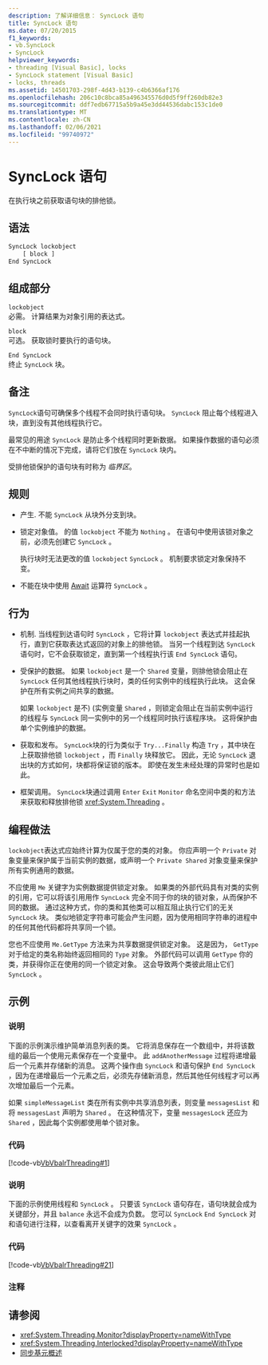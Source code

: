 ```yaml
---
description: 了解详细信息： SyncLock 语句
title: SyncLock 语句
ms.date: 07/20/2015
f1_keywords:
- vb.SyncLock
- SyncLock
helpviewer_keywords:
- threading [Visual Basic], locks
- SyncLock statement [Visual Basic]
- locks, threads
ms.assetid: 14501703-298f-4d43-b139-c4b6366af176
ms.openlocfilehash: 206c10c8bca85a496345576d0d5f9ff260db82e3
ms.sourcegitcommit: ddf7edb67715a5b9a45e3dd44536dabc153c1de0
ms.translationtype: MT
ms.contentlocale: zh-CN
ms.lasthandoff: 02/06/2021
ms.locfileid: "99740972"
---
```

# <a name="synclock-statement"></a>SyncLock 语句

在执行块之前获取语句块的排他锁。  
  
## <a name="syntax"></a>语法  
  
```vb  
SyncLock lockobject  
    [ block ]  
End SyncLock  
```  
  
## <a name="parts"></a>组成部分  

 `lockobject`  
 必需。 计算结果为对象引用的表达式。  
  
 `block`  
 可选。 获取锁时要执行的语句块。  
  
 `End SyncLock`  
 终止 `SyncLock` 块。  
  
## <a name="remarks"></a>备注  

 `SyncLock`语句可确保多个线程不会同时执行语句块。 `SyncLock` 阻止每个线程进入块，直到没有其他线程执行它。  
  
 最常见的用途 `SyncLock` 是防止多个线程同时更新数据。 如果操作数据的语句必须在不中断的情况下完成，请将它们放在 `SyncLock` 块内。  
  
 受排他锁保护的语句块有时称为 *临界区*。  
  
## <a name="rules"></a>规则  
  
- 产生. 不能 `SyncLock` 从块外分支到块。  
  
- 锁定对象值。 的值 `lockobject` 不能为 `Nothing` 。 在语句中使用该锁对象之前，必须先创建它 `SyncLock` 。  
  
     执行块时无法更改的值 `lockobject` `SyncLock` 。 机制要求锁定对象保持不变。  
  
- 不能在块中使用 [Await](../operators/await-operator.md) 运算符 `SyncLock` 。  
  
## <a name="behavior"></a>行为  
  
- 机制. 当线程到达语句时 `SyncLock` ，它将计算 `lockobject` 表达式并挂起执行，直到它获取表达式返回的对象上的排他锁。 当另一个线程到达 `SyncLock` 语句时，它不会获取锁定，直到第一个线程执行该 `End SyncLock` 语句。  
  
- 受保护的数据。 如果 `lockobject` 是一个 `Shared` 变量，则排他锁会阻止在 `SyncLock` 任何其他线程执行块时，类的任何实例中的线程执行此块。 这会保护在所有实例之间共享的数据。  
  
     如果 `lockobject` 是不)  (实例变量 `Shared` ，则锁定会阻止在当前实例中运行的线程与 `SyncLock` 同一实例中的另一个线程同时执行该程序块。 这将保护由单个实例维护的数据。  
  
- 获取和发布。 `SyncLock`块的行为类似于 `Try...Finally` 构造 `Try` ，其中块在上获取排他锁 `lockobject` ，而 `Finally` 块释放它。 因此，无论 `SyncLock` 退出块的方式如何，块都将保证锁的版本。 即使在发生未经处理的异常时也是如此。  
  
- 框架调用。 `SyncLock`块通过调用 `Enter` `Exit` `Monitor` 命名空间中类的和方法来获取和释放排他锁 <xref:System.Threading> 。  
  
## <a name="programming-practices"></a>编程做法  

 `lockobject`表达式应始终计算为仅属于您的类的对象。 你应声明一个 `Private` 对象变量来保护属于当前实例的数据，或声明一个 `Private Shared` 对象变量来保护所有实例通用的数据。  
  
 不应使用 `Me` 关键字为实例数据提供锁定对象。 如果类的外部代码具有对类的实例的引用，它可以将该引用用作 `SyncLock` 完全不同于你的块的锁对象，从而保护不同的数据。 通过这种方式，你的类和其他类可以相互阻止执行它们的无关 `SyncLock` 块。 类似地锁定字符串可能会产生问题，因为使用相同字符串的进程中的任何其他代码都将共享同一个锁。  
  
 您也不应使用 `Me.GetType` 方法来为共享数据提供锁定对象。 这是因为， `GetType` 对于给定的类名称始终返回相同的 `Type` 对象。 外部代码可以调用 `GetType` 你的类，并获得你正在使用的同一个锁定对象。 这会导致两个类彼此阻止它们 `SyncLock` 。  
  
## <a name="examples"></a>示例  
  
### <a name="description"></a>说明  

 下面的示例演示维护简单消息列表的类。 它将消息保存在一个数组中，并将该数组的最后一个使用元素保存在一个变量中。 此 `addAnotherMessage` 过程将递增最后一个元素并存储新的消息。 这两个操作由 `SyncLock` 和语句保护 `End SyncLock` ，因为在递增最后一个元素之后，必须先存储新消息，然后其他任何线程才可以再次增加最后一个元素。  
  
 如果 `simpleMessageList` 类在所有实例中共享消息列表，则变量 `messagesList` 和将 `messagesLast` 声明为 `Shared` 。 在这种情况下，变量 `messagesLock` 还应为 `Shared` ，因此每个实例都使用单个锁对象。  
  
### <a name="code"></a>代码  

 [!code-vb[VbVbalrThreading#1](~/samples/snippets/visualbasic/VS_Snippets_VBCSharp/VbVbalrThreading/VB/Class1.vb#1)]  
  
### <a name="description"></a>说明  

 下面的示例使用线程和 `SyncLock` 。 只要该 `SyncLock` 语句存在，语句块就会成为关键部分，并且 `balance` 永远不会成为负数。 您可以 `SyncLock` `End SyncLock` 对和语句进行注释，以查看离开关键字的效果 `SyncLock` 。  
  
### <a name="code"></a>代码  

 [!code-vb[VbVbalrThreading#21](~/samples/snippets/visualbasic/VS_Snippets_VBCSharp/VbVbalrThreading/VB/class2.vb#21)]  
  
### <a name="comments"></a>注释  
  
## <a name="see-also"></a>请参阅

- <xref:System.Threading.Monitor?displayProperty=nameWithType>
- <xref:System.Threading.Interlocked?displayProperty=nameWithType>
- [同步基元概述](../../../standard/threading/overview-of-synchronization-primitives.md)
